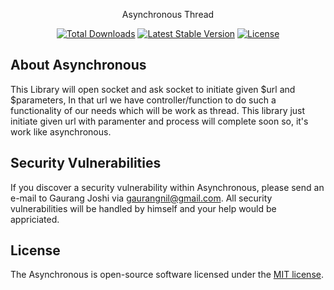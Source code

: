 <p align="center">Asynchronous Thread</p>

<p align="center">
<!--<a href="https://travis-ci.org/gaurang/asynchronous"><img src="https://travis-ci.org/gaurang-joshi/asynchronous.svg" alt="Build Status"></a>-->
<a href="https://packagist.org/packages/gaurang/asynchronous"><img src="https://poser.pugx.org/gaurang/asynchronous/d/total.svg" alt="Total Downloads"></a>
<a href="https://packagist.org/packages/gaurang/asynchronous"><img src="https://poser.pugx.org/gaurang/asynchronous/v/stable.svg" alt="Latest Stable Version"></a>
<a href="https://packagist.org/packages/gaurang/asynchronous"><img src="https://poser.pugx.org/gaurang/asynchronous/license.svg" alt="License"></a>
</p>

## About Asynchronous

This Library will open socket and ask socket to initiate given $url and $parameters,  In that url we have controller/function to do such a functionality of our needs which will be work as thread. This library just initiate given url with paramenter and process will complete soon so, it's work like asynchronous.

## Security Vulnerabilities

If you discover a security vulnerability within Asynchronous, please send an e-mail to Gaurang Joshi via [gaurangnil@gmail.com](mailto:gaurangnil@gmail.com). All security vulnerabilities will be handled by himself and your help would be appriciated.

## License

The Asynchronous is open-source software licensed under the [MIT license](https://opensource.org/licenses/MIT).
